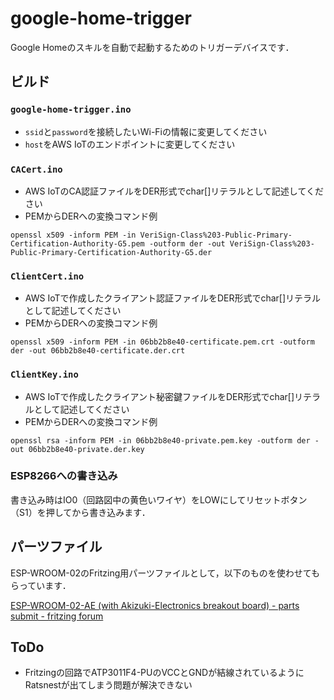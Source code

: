 # google-home-trigger

Google Homeのスキルを自動で起動するためのトリガーデバイスです．

## ビルド

### `google-home-trigger.ino`

* `ssid`と`password`を接続したいWi-Fiの情報に変更してください
* `host`をAWS IoTのエンドポイントに変更してください

### `CACert.ino`

* AWS IoTのCA認証ファイルをDER形式でchar[]リテラルとして記述してください
* PEMからDERへの変換コマンド例

```
openssl x509 -inform PEM -in VeriSign-Class%203-Public-Primary-Certification-Authority-G5.pem -outform der -out VeriSign-Class%203-Public-Primary-Certification-Authority-G5.der
```

### `ClientCert.ino`

* AWS IoTで作成したクライアント認証ファイルをDER形式でchar[]リテラルとして記述してください
* PEMからDERへの変換コマンド例

```
openssl x509 -inform PEM -in 06bb2b8e40-certificate.pem.crt -outform der -out 06bb2b8e40-certificate.der.crt
```

### `ClientKey.ino`

* AWS IoTで作成したクライアント秘密鍵ファイルをDER形式でchar[]リテラルとして記述してください
* PEMからDERへの変換コマンド例

```
openssl rsa -inform PEM -in 06bb2b8e40-private.pem.key -outform der -out 06bb2b8e40-private.der.key
```

### ESP8266への書き込み

書き込み時はIO0（回路図中の黄色いワイヤ）をLOWにしてリセットボタン（S1）を押してから書き込みます．

## パーツファイル

ESP-WROOM-02のFritzing用パーツファイルとして，以下のものを使わせてもらっています．

[ESP-WROOM-02-AE (with Akizuki-Electronics breakout board) - parts submit - fritzing forum](http://forum.fritzing.org/t/esp-wroom-02-ae-with-akizuki-electronics-breakout-board/1753)

## ToDo

* Fritzingの回路でATP3011F4-PUのVCCとGNDが結線されているようにRatsnestが出てしまう問題が解決できない

